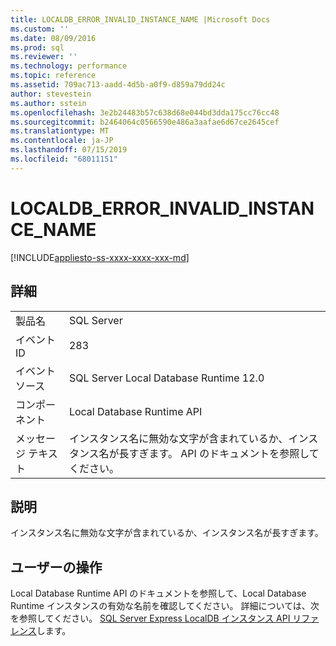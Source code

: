 ```yaml
---
title: LOCALDB_ERROR_INVALID_INSTANCE_NAME |Microsoft Docs
ms.custom: ''
ms.date: 08/09/2016
ms.prod: sql
ms.reviewer: ''
ms.technology: performance
ms.topic: reference
ms.assetid: 709ac713-aadd-4d5b-a0f9-d859a79dd24c
author: stevestein
ms.author: sstein
ms.openlocfilehash: 3e2b24483b57c638d68e044bd3dda175cc76cc48
ms.sourcegitcommit: b2464064c0566590e486a3aafae6d67ce2645cef
ms.translationtype: MT
ms.contentlocale: ja-JP
ms.lasthandoff: 07/15/2019
ms.locfileid: "68011151"
---
```

# <a name="localdberrorinvalidinstancename"></a>LOCALDB_ERROR_INVALID_INSTANCE_NAME
[!INCLUDE[appliesto-ss-xxxx-xxxx-xxx-md](../../includes/appliesto-ss-xxxx-xxxx-xxx-md.md)]
    
## <a name="details"></a>詳細  
  
|||  
|-|-|  
|製品名|SQL Server|  
|イベント ID|283|  
|イベント ソース|SQL Server Local Database Runtime 12.0|  
|コンポーネント|Local Database Runtime API|  
|メッセージ テキスト|インスタンス名に無効な文字が含まれているか、インスタンス名が長すぎます。 API のドキュメントを参照してください。|  
  
## <a name="explanation"></a>説明  
 インスタンス名に無効な文字が含まれているか、インスタンス名が長すぎます。  
  
## <a name="user-action"></a>ユーザーの操作  
 Local Database Runtime API のドキュメントを参照して、Local Database Runtime インスタンスの有効な名前を確認してください。  詳細については、次を参照してください。 [SQL Server Express LocalDB インスタンス API リファレンス](../../relational-databases/express-localdb-instance-apis/sql-server-express-localdb-reference-instance-apis.md)します。
  
  
